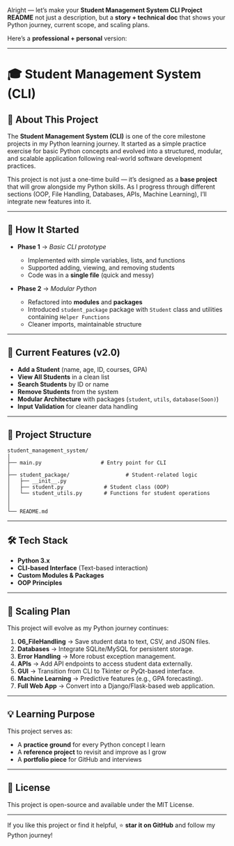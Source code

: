 Alright — let’s make your **Student Management System CLI Project README** not just a description,
but a **story + technical doc** that shows your Python journey, current scope, and scaling plans.

Here’s a **professional + personal** version:

---

# 🎓 Student Management System (CLI)

## 📖 About This Project

The **Student Management System (CLI)** is one of the core milestone projects in my Python learning journey.
It started as a simple practice exercise for basic Python concepts and evolved into a structured, modular, and scalable application following real-world software development practices.

This project is not just a one-time build — it’s designed as a **base project** that will grow alongside my Python skills. As I progress through different sections (OOP, File Handling, Databases, APIs, Machine Learning), I’ll integrate new features into it.

---

## 🚀 How It Started

* **Phase 1** → *Basic CLI prototype*

  * Implemented with simple variables, lists, and functions
  * Supported adding, viewing, and removing students
  * Code was in a **single file** (quick and messy)

* **Phase 2** → *Modular Python*

  * Refactored into **modules** and **packages**
  * Introduced `student_package` package with `Student` class and utilities containing `Helper Functions `
  * Cleaner imports, maintainable structure

---

## 🎯 Current Features (v2.0)

* **Add a Student** (name, age, ID, courses, GPA)
* **View All Students** in a clean list
* **Search Students** by ID or name
* **Remove Students** from the system
* **Modular Architecture** with packages (`student`, `utils`, `database(Soon)`)
* **Input Validation** for cleaner data handling

---

## 📂 Project Structure

```
student_management_system/
│
├── main.py                   # Entry point for CLI
│
├── student_package/                  # Student-related logic
│   ├── __init__.py
│   ├── student.py             # Student class (OOP)
│   └── student_utils.py       # Functions for student operations
│
│
└── README.md
```

---

## 🛠 Tech Stack

* **Python 3.x**
* **CLI-based Interface** (Text-based interaction)
* **Custom Modules & Packages**
* **OOP Principles**

---

## 🔮 Scaling Plan

This project will evolve as my Python journey continues:

1. **06\_FileHandling** → Save student data to text, CSV, and JSON files.
2. **Databases** → Integrate SQLite/MySQL for persistent storage.
3. **Error Handling** → More robust exception management.
4. **APIs** → Add API endpoints to access student data externally.
5. **GUI** → Transition from CLI to Tkinter or PyQt-based interface.
6. **Machine Learning** → Predictive features (e.g., GPA forecasting).
7. **Full Web App** → Convert into a Django/Flask-based web application.

---

## 💡 Learning Purpose

This project serves as:

* A **practice ground** for every Python concept I learn
* A **reference project** to revisit and improve as I grow
* A **portfolio piece** for GitHub and interviews

---

## 📜 License

This project is open-source and available under the MIT License.

---

If you like this project or find it helpful, ⭐ **star it on GitHub** and follow my Python journey!